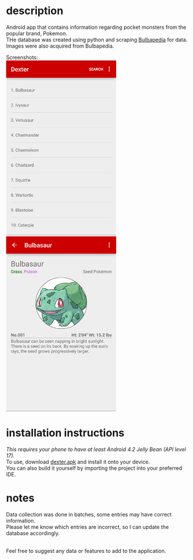 <h1>description</h1>
Android app that contains information regarding pocket monsters from the popular brand, Pokemon.<br>
THe database was created using python and scraping <a href="http://bulbapedia.bulbagarden.net/">Bulbapedia</a> for data.<br>
Images were also acquired from Bulbapedia.<br>

Screenshots:<br>
<img src="screenshots/default.png" alt="default" width="300px"/>
<img src="screenshots/details.png" alt="details" width="300px"/><br>

<h1>installation instructions</h1>
<em>This requires your phone to have at least Android 4.2 Jelly Bean (API level 17).</em><br>
To use, download <a href="https://github.com/JotraN/dexter/raw/master/dexter.apk">dexter.apk</a> and install it onto your device.<br>
You can also build it yourself by importing the project into your preferred IDE.<br>

<h1>notes</h1>
Data collection was done in batches, some entries may have correct information.<br>
Please let me know which entries are incorrect, so I can update the database accordingly.<br><br>

Feel free to suggest any data or features to add to the application.
